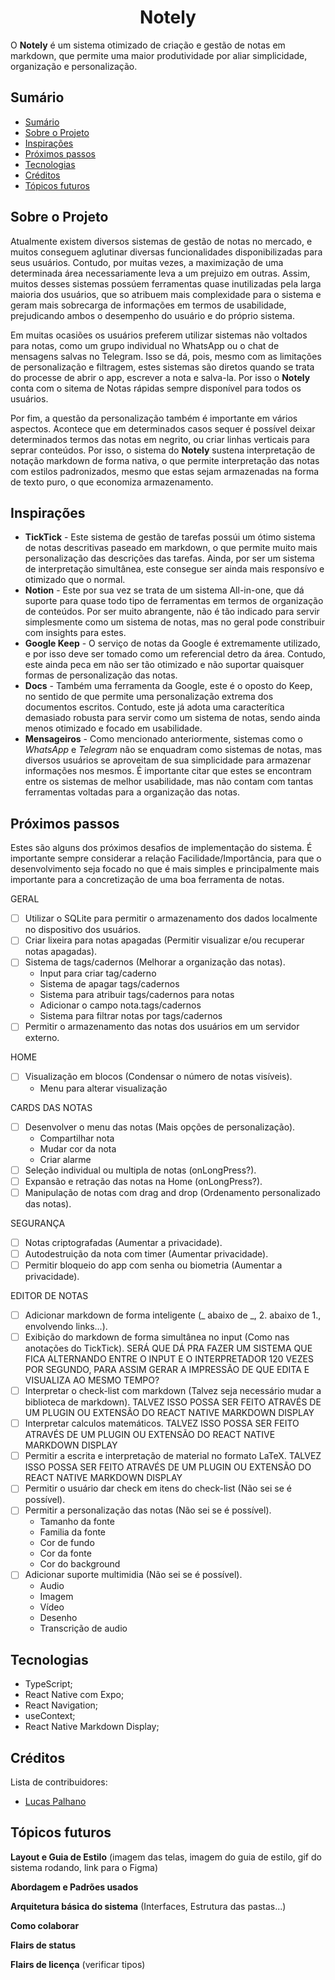 <h1 align="center">Notely</h1>

O **Notely** é um sistema otimizado de criação e gestão de notas em markdown, que permite uma maior produtividade por aliar simplicidade, organização e personalização.

## Sumário

- [Sumário](#sumário)
- [Sobre o Projeto](#sobre-o-projeto)
- [Inspirações](#inspirações)
- [Próximos passos](#próximos-passos)
- [Tecnologias](#tecnologias)
- [Créditos](#créditos)
- [Tópicos futuros](#tópicos-futuros)

## Sobre o Projeto

Atualmente existem diversos sistemas de gestão de notas no mercado, e muitos conseguem aglutinar diversas funcionalidades disponibilizadas para seus usuários. Contudo, por muitas vezes, a maximização de uma determinada área necessariamente leva a um prejuizo em outras. Assim, muitos desses sistemas possúem ferramentas quase inutilizadas pela larga maioria dos usuários, que so atribuem mais complexidade para o sistema e geram mais sobrecarga de informações em termos de usabilidade, prejudicando ambos o desempenho do usuário e do próprio sistema.

Em muitas ocasiões os usuários preferem utilizar sistemas não voltados para notas, como um grupo individual no WhatsApp ou o chat de mensagens salvas no Telegram. Isso se dá, pois, mesmo com as limitações de personalização e filtragem, estes sistemas são diretos quando se trata do processe de abrir o app, escrever a nota e salva-la. Por isso o **Notely** conta com o sitema de Notas rápidas sempre disponível para todos os usuários.

Por fim, a questão da personalização também é importante em vários aspectos. Acontece que em determinados casos sequer é possível deixar determinados termos das notas em negrito, ou criar linhas verticais para seprar conteúdos. Por isso, o sistema do **Notely** sustena interpretação de notação markdown de forma nativa, o que permite interpretação das notas com estilos padronizados, mesmo que estas sejam armazenadas na forma de texto puro, o que economiza armazenamento.

## Inspirações

- **TickTick** - Este sistema de gestão de tarefas possúi um ótimo sistema de notas descritivas paseado em markdown, o que permite muito mais personalização das descrições das tarefas. Ainda, por ser um sistema de interpretação simultânea, este consegue ser ainda mais responsívo e otimizado que o normal.
- **Notion** - Este por sua vez se trata de um sistema All-in-one, que dá suporte para quase todo tipo de ferramentas em termos de organização de conteúdos. Por ser muito abrangente, não é tão indicado para servir simplesmente como um sistema de notas, mas no geral pode constribuir com insights para estes.
- **Google Keep** - O serviço de notas da Google é extremamente utilizado, e por isso deve ser tomado como um referencial detro da área. Contudo, este ainda peca em não ser tão otimizado e não suportar quaisquer formas de personalização das notas.
- **Docs** - Também uma ferramenta da Google, este é o oposto do Keep, no sentido de que permite uma personalização extrema dos documentos escritos. Contudo, este já adota uma caracterítica demasiado robusta para servir como um sistema de notas, sendo ainda menos otimizado e focado em usabilidade.
- **Mensageiros** - Como mencionado anteriormente, sistemas como o _WhatsApp_ e _Telegram_ não se enquadram como sistemas de notas, mas diversos usuários se aproveitam de sua simplicidade para armazenar informações nos mesmos. É importante citar que estes se encontram entre os sistemas de melhor usabilidade, mas não contam com tantas ferramentas voltadas para a organização das notas.

## Próximos passos

Estes são alguns dos próximos desafios de implementação do sistema. É importante sempre considerar a relação Facilidade/Importância, para que o desenvolvimento seja focado no que é mais simples e principalmente mais importante para a concretização de uma boa ferramenta de notas.

GERAL

- [ ] Utilizar o SQLite para permitir o armazenamento dos dados localmente no dispositivo dos usuários.
- [ ] Criar lixeira para notas apagadas (Permitir visualizar e/ou recuperar notas apagadas).
- [ ] Sistema de tags/cadernos (Melhorar a organização das notas).
  - Input para criar tag/caderno
  - Sistema de apagar tags/cadernos
  - Sistema para atribuir tags/cadernos para notas
  - Adicionar o campo nota.tags/cadernos
  - Sistema para filtrar notas por tags/cadernos
- [ ] Permitir o armazenamento das notas dos usuários em um servidor externo.

HOME

- [ ] Visualização em blocos (Condensar o número de notas visíveis).
  - Menu para alterar visualização

CARDS DAS NOTAS

- [ ] Desenvolver o menu das notas (Mais opções de personalização).
  - Compartilhar nota
  - Mudar cor da nota
  - Criar alarme
- [ ] Seleção individual ou multipla de notas (onLongPress?).
- [ ] Expansão e retração das notas na Home (onLongPress?).
- [ ] Manipulação de notas com drag and drop (Ordenamento personalizado das notas).

SEGURANÇA

- [ ] Notas criptografadas (Aumentar a privacidade).
- [ ] Autodestruição da nota com timer (Aumentar privacidade).
- [ ] Permitir bloqueio do app com senha ou biometria (Aumentar a privacidade).

EDITOR DE NOTAS

- [ ] Adicionar markdown de forma inteligente (_ abaixo de _, 2. abaixo de 1., []() envolvendo links...).
- [ ] Exibição do markdown de forma simultânea no input (Como nas anotações do TickTick). SERÁ QUE DÁ PRA FAZER UM SISTEMA QUE FICA ALTERNANDO ENTRE O INPUT E O INTERPRETADOR 120 VEZES POR SEGUNDO, PARA ASSIM GERAR A IMPRESSÃO DE QUE EDITA E VISUALIZA AO MESMO TEMPO?
- [ ] Interpretar o check-list com markdown (Talvez seja necessário mudar a biblioteca de markdown). TALVEZ ISSO POSSA SER FEITO ATRAVÉS DE UM PLUGIN OU EXTENSÃO DO REACT NATIVE MARKDOWN DISPLAY
- [ ] Interpretar calculos matemáticos. TALVEZ ISSO POSSA SER FEITO ATRAVÉS DE UM PLUGIN OU EXTENSÃO DO REACT NATIVE MARKDOWN DISPLAY
- [ ] Permitir a escrita e interpretação de material no formato LaTeX. TALVEZ ISSO POSSA SER FEITO ATRAVÉS DE UM PLUGIN OU EXTENSÃO DO REACT NATIVE MARKDOWN DISPLAY
- [ ] Permitir o usuário dar check em itens do check-list (Não sei se é possível).
- [ ] Permitir a personalização das notas (Não sei se é possível).
  - Tamanho da fonte
  - Familia da fonte
  - Cor de fundo
  - Cor da fonte
  - Cor do background
- [ ] Adicionar suporte multimidia (Não sei se é possível).
  - Audio
  - Imagem
  - Vídeo
  - Desenho
  - Transcrição de audio

## Tecnologias

- TypeScript;
- React Native com Expo;
- React Navigation;
- useContext;
- React Native Markdown Display;

## Créditos

Lista de contribuidores:

- [Lucas Palhano](https://github.com/Palhanor)

## Tópicos futuros

**Layout e Guia de Estilo** (imagem das telas, imagem do guia de estilo, gif do sistema rodando, link para o Figma)

**Abordagem e Padrões usados**

**Arquitetura básica do sistema** (Interfaces, Estrutura das pastas...)

**Como colaborar**

**Flairs de status**

**Flairs de licença** (verificar tipos)

